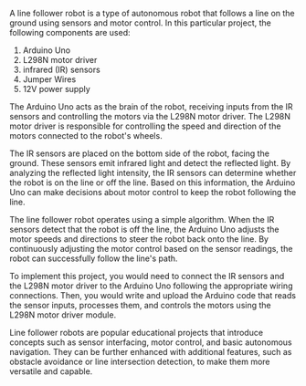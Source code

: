 A line follower robot is a type of autonomous robot that follows a line on the ground using sensors and motor control. In this particular project, the following components are used:
1. Arduino Uno
2. L298N motor driver
3. infrared (IR) sensors
4. Jumper Wires
5. 12V power supply

The Arduino Uno acts as the brain of the robot, receiving inputs from the IR sensors and controlling the motors via the L298N motor driver. The L298N motor driver is responsible for controlling the speed and direction of the motors connected to the robot's wheels.

The IR sensors are placed on the bottom side of the robot, facing the ground. These sensors emit infrared light and detect the reflected light. By analyzing the reflected light intensity, the IR sensors can determine whether the robot is on the line or off the line. Based on this information, the Arduino Uno can make decisions about motor control to keep the robot following the line.

The line follower robot operates using a simple algorithm. When the IR sensors detect that the robot is off the line, the Arduino Uno adjusts the motor speeds and directions to steer the robot back onto the line. By continuously adjusting the motor control based on the sensor readings, the robot can successfully follow the line's path.

To implement this project, you would need to connect the IR sensors and the L298N motor driver to the Arduino Uno following the appropriate wiring connections. Then, you would write and upload the Arduino code that reads the sensor inputs, processes them, and controls the motors using the L298N motor driver module.

Line follower robots are popular educational projects that introduce concepts such as sensor interfacing, motor control, and basic autonomous navigation. They can be further enhanced with additional features, such as obstacle avoidance or line intersection detection, to make them more versatile and capable.
